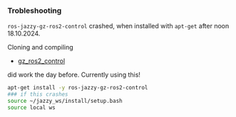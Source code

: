 ### Trobleshooting

`ros-jazzy-gz-ros2-control` crashed, when installed with `apt-get` after noon 18.10.2024.

Cloning and compiling

- [gz_ros2_control](https://control.ros.org/rolling/doc/gz_ros2_control/doc/index.html#gz-ros2-control)

did work the day before. Currently using this!



```sh
apt-get install -y ros-jazzy-gz-ros2-control
### if this crashes
source ~/jazzy_ws/install/setup.bash
source local ws
```




